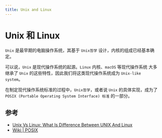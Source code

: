 ```yaml
---
title: Unix and Linux
---
```


# Unix 和 Linux

`Unix` 是最早期的电脑操作系统，其基于 `Unix哲学` 设计，内核的组成已经基本确定。

可以说，`Unix` 是现代操作系统的起源。`Linux` 内核、`macOS` 等现代操作系统 大多继承了 `Unix` 的这些特性，因此我们将这类现代操作系统成为 `Unix-like system`。

在制定现代操作系统标准的过程中，`Unix哲学`，或者说 `Unix` 的具体实现，成为了 `POSIX (Portable Operating System Interface) 标准` 的一部分。

## 参考

- [Unix Vs Linux: What Is Difference Between UNIX And Linux](https://www.softwaretestinghelp.com/unix-vs-linux/)
- [Wiki | POSIX](https://en.wikipedia.org/wiki/POSIX)
